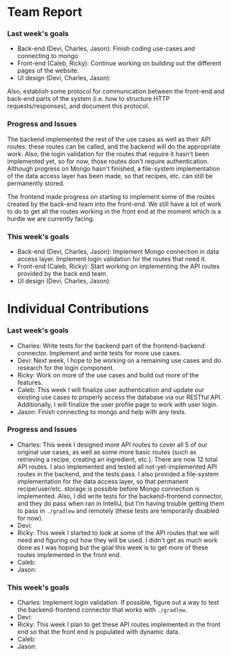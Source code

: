 # Team Report

### Last week's goals

- Back-end (Devi, Charles, Jason): Finish coding use-cases and connecting to mongo
- Front-end (Caleb, Ricky): Continue working on building out the different pages of the website.
- UI design (Devi, Charles, Jason): 

Also, establish some protocol for communication between the front-end and back-end parts of the system (i.e. how to structure HTTP requests/responses), and document this protocol.

### Progress and Issues

The backend implemented the rest of the use cases as well as their API routes: these routes can be called, and the backend will do the appropriate work. Also, the login validation for the routes that require it hasn't been implemented yet, so for now, those routes don't require authentication. Although progress on Mongo hasn't finished, a file-system implementation of the data access layer has been made, so that recipes, etc. can still be permanently stored.

The frontend made progress on starting to implement some of the routes created by the back-end team into the front-end. We still have a lot of work to do to get all the routes working in the front end at the moment which is a hurdle we are currently facing.

### This week's goals

- Back-end (Devi, Charles, Jason): Implement Mongo connection in data access layer. Implement login validation for the routes that need it.
- Front-end (Caleb, Ricky): Start working on implementing the API routes provided by the back end team.
- UI design (Devi, Charles, Jason):

# Individual Contributions

### Last week's goals
- Charles: Write tests for the backend part of the frontend-backend connector. Implement and write tests for more use cases.
- Devi: Next week, I hope to be working on a remaining use cases and do research for the login component.
- Ricky: Work on more of the use cases and build out more of the features.
- Caleb: This week I will finalize user authentication and update our existing use cases to properly access the database via our RESTful API. Additionally, I will finalize the user profile page to work with user login.
- Jason: Finish connecting to mongo and help with any tests.

### Progress and Issues

- Charles: This week I designed more API routes to cover all 5 of our original use cases, as well as some more basic routes (such as retrieving a recipe, creating an ingredient, etc.). There are now 12 total API routes. I also implemented and tested all not-yet-implemented API routes in the backend, and the tests pass. I also provided a file-system implementation for the data access layer, so that permanent recipe/user/etc. storage is possible before Mongo connection is implemented. Also, I did write tests for the backend-frontend connector, and they do pass when ran in IntelliJ, but I'm having trouble getting them to pass in `./gradlew` and remotely (these tests are temporarily disabled for now).
- Devi:
- Ricky: This week I started to look at some of the API routes that we will need and figuring out how they will be used. I didn't get as much work done as I was hoping but the goal this week is to get more of these routes implemented in the front end.
- Caleb:
- Jason:
### This week's goals

- Charles: Implement login validation. If possible, figure out a way to test the backend-frontend connector that works with `./gradlew`. 
- Devi:
- Ricky: This week I plan to get these API routes implemented in the front end so that the front end is populated with dynamic data.
- Caleb:
- Jason:
